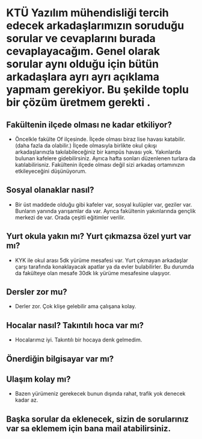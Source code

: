 # KTÜ Yazılım mühendisliği tercih edecek arkadaşlarımızın soruduğu sorular ve cevaplarını burada cevaplayacağım. Genel olarak sorular aynı olduğu için bütün arkadaşlara ayrı ayrı açıklama yapmam gerekiyor. Bu şekilde toplu bir çözüm üretmem gerekti .

## Fakültenin ilçede olması ne kadar etkiliyor?
* Öncelkle fakülte Of ilçesinde. İlçede olması biraz lise havası katabilir. (daha fazla da olabilir.) İlçede olmasıyla birlikte okul çıkışı arkadaşlarınızla takılabileceğiniz bir kampüs havası yok. Yakınlarda bulunan kafelere gidebilirsiniz. Ayrıca hafta sonları düzenlenen turlara da katılabilirisniz. Fakültenin ilçede olması değil sizi arkadaş ortamınızın etkileyeceğini düşünüyorum.
## Sosyal olanaklar nasıl?
* Bir üst maddede olduğu gibi kafeler var, sosyal kulüpler var, geziler var. Bunların yanında yarışamlar da var. Ayrıca fakültenin yakınlarında gençlik merkezi de var. Orada çeşitli eğitimler verilir. 
## Yurt okula yakın mı? Yurt çıkmazsa özel yurt var mı?
* KYK ile okul arası 5dk yürüme mesafesi var. Yurt çıkmayan arkadaşlar çarşı tarafında konaklayacak apatlar ya da evler bulabilirler. Bu durumda da fakülteye olan mesafe 30dk lık yürüme mesafesine ulaşıyor. 
## Dersler zor mu?
* Derler zor. Çok klişe gelebilir ama çalışana kolay. 
## Hocalar nasıl? Takıntılı hoca var mı?
* Hocalarımız iyi. Takıntılı bir hocaya denk gelmedim. 
## Önerdiğin bilgisayar var mı?
## Ulaşım kolay mı?
* Bazen yürümeniz gerekecek bunun dışında rahat, trafik yok denecek kadar az.
## Başka sorular da eklenecek, sizin de sorularınız var sa eklemem için bana mail atabilirsiniz.
##
##
##
##
##
##
##
##
##
